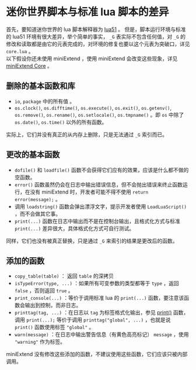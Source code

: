 # 迷你世界脚本与标准 lua 脚本的差异
首先，要知道迷你世界的 lua 脚本解释器为 [lua51][] 。
但是，脚本运行环境与标准的 lua51 环境有很大差异，举个简单的事实， `_G` 表实际不包含任何值，对 `_G` 的修改和读取都是由它的元表完成的，对环境的修复也要以这个元表为突破口，详见 `core.lua` 。  
以下假设你还未使用 miniExtend ，使用 miniExtend 会改变这些现象，详见 [miniExtend Core][] 。
## 删除的基本函数和库 ##
- `io`, `package` 中的所有值 。 
- `os.clock()`, `os.difftime()`, `os.execute()`, `os.exit()`, `os.getenv()`, `os.remove()`, `os.rename()`, `os.setlocale()`, `os.tmpname()` 。即 `os` 中除了 `os.date()`, `os.time()` 以外的所有函数。  

实际上，它们并没有真正的从内存上删除，只是无法通过 `_G` 索引而已。
## 更改的基本函数 ##
- `dofile()` 和 `loadfile()` 函数不会获得它们应有的效果，应该是什么都不做的空函数。
- `error()` 函数虽然仍会在日志中输出错误信息，但不会抛出错误来终止函数运行，在没有 miniExtend 时，开发者可能不得不使用 `return error(message);` 。
- 调用 `loadstring()` 函数会弹出漂浮文字，提示开发者使用 `LoadLuaScript()` ，而不会做其它事。  
- <span id="print">`print(...)`</span> 函数在<a title="玩法模式下开发者可按右上角的“！”按钮打开日志">日志</a>中输出而不是在<a title="迷你世界是 GUI 软件，正常情况不会显示控制台">控制台</a>输出，且格式化方式与标准 `print(...)` 差异很大，具体格式化方式可自行测试。  

同样，它们也没有被真正替换，只是通过 `_G` 来索引的结果是更改后的函数。

## 添加的函数 ##
- `copy_table(table)` ： 返回 `table` 的深拷贝  
- `isTypeError(type, ...)` ：如果所有可变参数的类型都等于 `type` ，返回 `false` ，否则返回 `true` 。
- `print_console(...)` ：等价于调用标准 lua 的 `print(...)` 函数，要注意该函数会输出到控制，而非日志。
- `printtag(tag, ...)` ：在日志以 `tag` 为标签格式化输出，参见 [print()][print] 函数，调用 `print(...);` 等价于调用 `printtag("global", ...)` ，也就是说 `print()` 函数使用标签 `"global"` 。
- `warn(message)` ：在日志中输出警告信息（有黄色高亮标记） `message` ，使用 `"warning"` 作为标签。  

miniExtend 没有修改这些添加的函数，不建议使用这些函数，它们应该只被内部调用。

[lua51]: http://www.lua.org/manual/5.1/
[miniExtend Core]: ./core.html
[print]: #print
